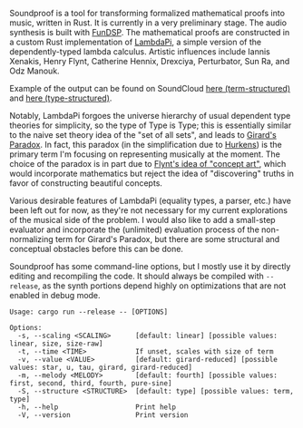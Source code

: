 Soundproof is a tool for transforming formalized mathematical proofs into music, written in Rust.
It is currently in a very preliminary stage. The audio synthesis is built with
[FunDSP](https://github.com/SamiPerttu/fundsp). The mathematical proofs are constructed in a
custom Rust implementation of [LambdaPi](https://www.andres-loeh.de/LambdaPi/), a simple
version of the dependently-typed lambda calculus.
Artistic influences include Iannis Xenakis, Henry Flynt, Catherine Hennix, Drexciya, Perturbator, Sun Ra, and Odz Manouk.

Example of the output can be found on SoundCloud [here (term-structured)](https://soundcloud.com/user-619734785/system-output-v12)
and [here (type-structured)](https://soundcloud.com/user-619734785/system-output-v13).

Notably, LambdaPi forgoes the universe hierarchy of usual dependent type theories for simplicity,
so the type of Type is Type; this is essentially similar to the naive set theory idea 
of the "set of all sets", and leads to [Girard's Paradox](https://en.wikipedia.org/wiki/System_U).
In fact, this paradox (in the simplification due to [Hurkens](https://www.cs.cmu.edu/~kw/scans/hurkens95tlca.pdf)) 
is the primary term I'm focusing on representing musically at the moment.
The choice of the paradox is in part due to [Flynt's idea of "concept art"](https://henryflynt.org/aesthetics/conart.html), 
which would incorporate mathematics but reject the idea of "discovering" truths in favor of constructing
beautiful concepts.

Various desirable features of LambdaPi (equality types, a parser, etc.) have been left out for now,
as they're not necessary for my current explorations of the musical side of the problem.
I would also like to add a small-step evaluator and incorporate the (unlimited)
evaluation process of the non-normalizing term for Girard's Paradox, but there are some structural and
conceptual obstacles before this can be done.

Soundproof has some command-line options, but I mostly use it by directly editing and recompiling the code.
It should always be compiled with `--release`, as the synth portions depend highly
on optimizations that are not enabled in debug mode.

```
Usage: cargo run --release -- [OPTIONS]

Options:
  -s, --scaling <SCALING>      [default: linear] [possible values: linear, size, size-raw]
  -t, --time <TIME>            If unset, scales with size of term
  -v, --value <VALUE>          [default: girard-reduced] [possible values: star, u, tau, girard, girard-reduced]
  -m, --melody <MELODY>        [default: fourth] [possible values: first, second, third, fourth, pure-sine]
  -S, --structure <STRUCTURE>  [default: type] [possible values: term, type]
  -h, --help                   Print help
  -V, --version                Print version
```
